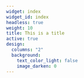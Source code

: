 ```yaml
---
widget: index
widget_id: index
headless: true
weight: 10
title: This is a title
active: true
design:
  columns: "2"
  background:
    text_color_light: false
    image_darken: 0
---
```


